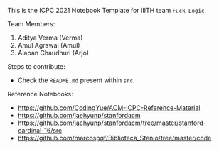 This is the ICPC 2021 Notebook Template for IIITH team `Fuck Logic`.

Team Members:
1. Aditya Verma (Verma)
2. Amul Agrawal (Amul)
3. Alapan Chaudhuri (Arjo)

Steps to contribute:
- Check the `README.md` present within `src`.

Reference Notebooks:
- https://github.com/CodingYue/ACM-ICPC-Reference-Material
- https://github.com/jaehyunp/stanfordacm
- https://github.com/jaehyunp/stanfordacm/tree/master/stanford-cardinal-16/src
- https://github.com/marcospqf/Biblioteca_Stenio/tree/master/code
